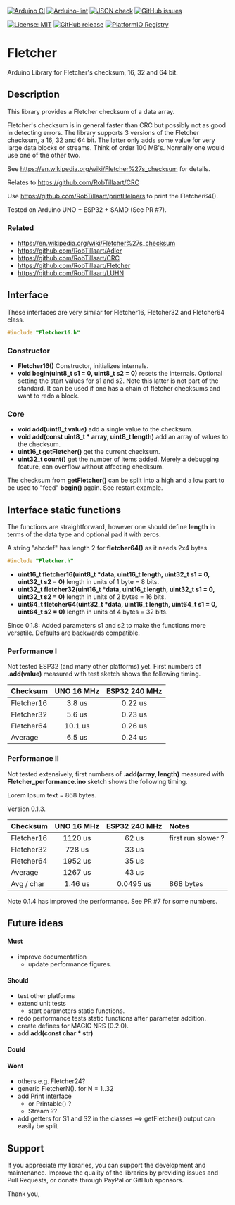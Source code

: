 
[![Arduino CI](https://github.com/RobTillaart/FLETCHER/workflows/Arduino%20CI/badge.svg)](https://github.com/marketplace/actions/arduino_ci)
[![Arduino-lint](https://github.com/RobTillaart/FLETCHER/actions/workflows/arduino-lint.yml/badge.svg)](https://github.com/RobTillaart/FLETCHER/actions/workflows/arduino-lint.yml)
[![JSON check](https://github.com/RobTillaart/FLETCHER/actions/workflows/jsoncheck.yml/badge.svg)](https://github.com/RobTillaart/FLETCHER/actions/workflows/jsoncheck.yml)
[![GitHub issues](https://img.shields.io/github/issues/RobTillaart/FLETCHER.svg)](https://github.com/RobTillaart/FLETCHER/issues)

[![License: MIT](https://img.shields.io/badge/license-MIT-green.svg)](https://github.com/RobTillaart/FLETCHER/blob/master/LICENSE)
[![GitHub release](https://img.shields.io/github/release/RobTillaart/FLETCHER.svg?maxAge=3600)](https://github.com/RobTillaart/FLETCHER/releases)
[![PlatformIO Registry](https://badges.registry.platformio.org/packages/robtillaart/library/FLETCHER.svg)](https://registry.platformio.org/libraries/robtillaart/FLETCHER)


# Fletcher

Arduino Library for Fletcher's checksum, 16, 32 and 64 bit.


## Description

This library provides a Fletcher checksum of a data array.

Fletcher's checksum is in general faster than CRC but possibly not as 
good in detecting errors.
The library supports 3 versions of the Fletcher checksum, a 16, 32 and 64 bit.
The latter only adds some value for very large data blocks or streams.
Think of order 100 MB's. Normally one would use one of the other two.

See https://en.wikipedia.org/wiki/Fletcher%27s_checksum for details.

Relates to https://github.com/RobTillaart/CRC

Use https://github.com/RobTillaart/printHelpers to print the Fletcher64().

Tested on Arduino UNO + ESP32 + SAMD (See PR #7).


### Related

- https://en.wikipedia.org/wiki/Fletcher%27s_checksum
- https://github.com/RobTillaart/Adler
- https://github.com/RobTillaart/CRC
- https://github.com/RobTillaart/Fletcher
- https://github.com/RobTillaart/LUHN


## Interface

These interfaces are very similar for Fletcher16, Fletcher32 and Fletcher64 class.

```cpp
#include "Fletcher16.h"
```

### Constructor

- **Fletcher16()** Constructor, initializes internals.
- **void begin(uint8_t s1 = 0, uint8_t s2 = 0)** resets the internals.
Optional setting the start values for s1 and s2. 
Note this latter is not part of the standard.
It can be used if one has a chain of fletcher checksums and want to redo a block.

### Core

- **void add(uint8_t value)** add a single value to the checksum.
- **void add(const uint8_t \* array, uint8_t length)** add an array of values to the checksum.
- **uint16_t getFletcher()** get the current checksum.
- **uint32_t count()** get the number of items added. 
Merely a debugging feature, can overflow without affecting checksum.

The checksum from **getFletcher()** can be split into a high and a low part 
to be used to "feed" **begin()** again. See restart example.


## Interface static functions

The functions are straightforward, however one should define **length**
in terms of the data type and optional pad it with zeros.

A string "abcdef" has length 2 for **fletcher64()** as it needs 2x4 bytes.

```cpp
#include "Fletcher.h"
```

- **uint16_t fletcher16(uint8_t \*data, uint16_t length, uint32_t s1 = 0, uint32_t s2 = 0)** length in units of 1 byte = 8 bits.
- **uint32_t fletcher32(uint16_t \*data, uint16_t length, uint32_t s1 = 0, uint32_t s2 = 0)** length in units of 2 bytes = 16 bits.
- **uint64_t fletcher64(uint32_t \*data, uint16_t length, uint64_t s1 = 0, uint64_t s2 = 0)** length in units of 4 bytes = 32 bits.

Since 0.1.8: 
Added parameters s1 and s2 to make the functions more versatile. 
Defaults are backwards compatible.


### Performance I

Not tested ESP32 (and many other platforms) yet.
First numbers of **.add(value)** measured with test sketch shows the following timing.

| Checksum    |  UNO 16 MHz | ESP32 240 MHz |
|:------------|:-----------:|:-------------:|
| Fletcher16  |     3.8 us  |    0.22 us    |
| Fletcher32  |     5.6 us  |    0.23 us    |
| Fletcher64  |    10.1 us  |    0.26 us    |
| Average     |     6.5 us  |    0.24 us    |


### Performance II

Not tested extensively, first numbers of **.add(array, length)**
measured with **Fletcher_performance.ino** sketch shows the following timing.

Lorem Ipsum text = 868 bytes.

Version 0.1.3. 

| Checksum    |  UNO 16 MHz | ESP32 240 MHz | Notes              |
|:------------|:-----------:|:-------------:|:-------------------|
| Fletcher16  |    1120 us  |     62 us     | first run slower ? |
| Fletcher32  |     728 us  |     33 us     |                    |
| Fletcher64  |    1952 us  |     35 us     |                    |
| Average     |    1267 us  |     43 us     |                    |
| Avg / char  |    1.46 us  |   0.0495 us   | 868 bytes          |


Note 0.1.4 has improved the performance. See PR #7 for some numbers.


## Future ideas

#### Must

- improve documentation
  - update performance figures.

#### Should

- test other platforms
- extend unit tests
  - start parameters static functions.
- redo performance tests static functions after parameter addition.
- create defines for MAGIC NRS (0.2.0).
- add **add(const char \* str)**

#### Could


#### Wont

- others e.g. Fletcher24?
- generic FletcherN(). for N = 1..32
- add Print interface
  - or Printable() ?
  - Stream ??
- add getters for S1 and S2 in the classes
  ==> getFletcher() output can easily be split


## Support

If you appreciate my libraries, you can support the development and maintenance.
Improve the quality of the libraries by providing issues and Pull Requests, or
donate through PayPal or GitHub sponsors.

Thank you,
